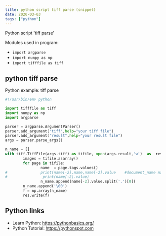 ```yaml
---
title: python script tiff parse (snippet)
date: 2020-03-03
tags: ["python"]
---
```

Python script 'tiff parse'


Modules used in program: 
* `import argparse`
* `import numpy as np`
* `import tifffile as tiff`

## python tiff parse

Python example: tiff parse

```python
#!/usr/bin/env python

import tifffile as tiff
import numpy as np
import argparse

parser = argparse.ArgumentParser()
parser.add_argument("tiff",help="your tiff file")
parser.add_argument("result",help="your result file")
args = parser.parse_args()

n_name = []
with tiff.TiffFile(args.tiff) as tifile, open(args.result,'w')  as  res:
        images = tifile.asarray()
        for page in tifile:
                name  = page.tags.values()
#               print(name[-2].name,name[-2].value    #document_name name)
#                print(name[-2].value)
                n_name.append(name[-2].value.split('.')[0])
		n_name.append('\00')
        f = np.array(n_name)
        res.write(f)

```

## Python links

- Learn Python: https://pythonbasics.org/
- Python Tutorial: https://pythonspot.com
